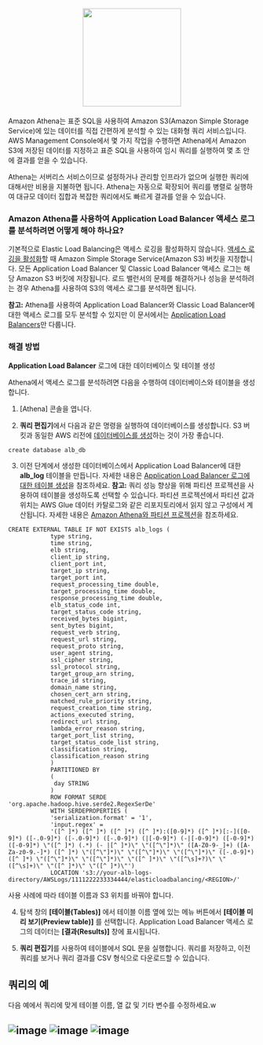 # <h1 align="center"><img src="https://user-images.githubusercontent.com/86287920/209415861-25c0652b-e801-4cce-82ae-ddbc0c7d36c3.png" width="200"></h1>

Amazon Athena는 표준 SQL을 사용하여 Amazon S3(Amazon Simple Storage Service)에 있는 데이터를 직접 간편하게 분석할 수 있는 대화형 쿼리 서비스입니다. AWS Management Console에서 몇 가지 작업을 수행하면 Athena에서 Amazon S3에 저장된 데이터를 지정하고 표준 SQL을 사용하여 임시 쿼리를 실행하여 몇 초 안에 결과를 얻을 수 있습니다.

Athena는 서버리스 서비스이므로 설정하거나 관리할 인프라가 없으며 실행한 쿼리에 대해서만 비용을 지불하면 됩니다. Athena는 자동으로 확장되어 쿼리를 병렬로 실행하여 대규모 데이터 집합과 복잡한 쿼리에서도 빠르게 결과를 얻을 수 있습니다.

### Amazon Athena를 사용하여 Application Load Balancer 액세스 로그를 분석하려면 어떻게 해야 하나요?


기본적으로 Elastic Load Balancing은 액세스 로깅을 활성화하지 않습니다. [액세스 로깅을 활성화]할 때 Amazon Simple Storage Service(Amazon S3) 버킷을 지정합니다. 모든 Application Load Balancer 및 Classic Load Balancer 액세스 로그는 해당 Amazon S3 버킷에 저장됩니다. 로드 밸런서의 문제를 해결하거나 성능을 분석하려는 경우 Athena를 사용하여 S3의 액세스 로그를 분석하면 됩니다.

**참고:** Athena를 사용하여 Application Load Balancer와 Classic Load Balancer에 대한 액세스 로그를 모두 분석할 수 있지만 이 문서에서는 [Application Load Balancers]만 다룹니다.

### 해결 방법
**Application Load Balancer** 로그에 대한 데이터베이스 및 테이블 생성

Athena에서 액세스 로그를 분석하려면 다음을 수행하여 데이터베이스와 테이블을 생성합니다.

1. [Athena] 콘솔을 엽니다.

2. **쿼리 편집기**에서 다음과 같은 명령을 실행하여 데이터베이스를 생성합니다. S3 버킷과 동일한 AWS 리전에 [데이터베이스를 생성]하는 것이 가장 좋습니다.
```
create database alb_db
```

3. 이전 단계에서 생성한 데이터베이스에서 Application Load Balancer에 대한 **alb_log** 테이블을 만듭니다. 자세한 내용은 [Application Load Balancer 로그에 대한 테이블 생성]을 참조하세요.
**참고:** 쿼리 성능 향상을 위해 파티션 프로젝션을 사용하여 테이블을 생성하도록 선택할 수 있습니다. 파티션 프로젝션에서 파티션 값과 위치는 AWS Glue 데이터 카탈로그와 같은 리포지토리에서 읽지 않고 구성에서 계산됩니다. 자세한 내용은 [Amazon Athena와 파티션 프로젝션]을 참조하세요.
```
CREATE EXTERNAL TABLE IF NOT EXISTS alb_logs (
            type string,
            time string,
            elb string,
            client_ip string,
            client_port int,
            target_ip string,
            target_port int,
            request_processing_time double,
            target_processing_time double,
            response_processing_time double,
            elb_status_code int,
            target_status_code string,
            received_bytes bigint,
            sent_bytes bigint,
            request_verb string,
            request_url string,
            request_proto string,
            user_agent string,
            ssl_cipher string,
            ssl_protocol string,
            target_group_arn string,
            trace_id string,
            domain_name string,
            chosen_cert_arn string,
            matched_rule_priority string,
            request_creation_time string,
            actions_executed string,
            redirect_url string,
            lambda_error_reason string,
            target_port_list string,
            target_status_code_list string,
            classification string,
            classification_reason string
            )
            PARTITIONED BY
            (
             day STRING
            )
            ROW FORMAT SERDE 'org.apache.hadoop.hive.serde2.RegexSerDe'
            WITH SERDEPROPERTIES (
            'serialization.format' = '1',
            'input.regex' = 
            '([^ ]*) ([^ ]*) ([^ ]*) ([^ ]*):([0-9]*) ([^ ]*)[:-]([0-9]*) ([-.0-9]*) ([-.0-9]*) ([-.0-9]*) (|[-0-9]*) (-|[-0-9]*) ([-0-9]*) ([-0-9]*) \"([^ ]*) (.*) (- |[^ ]*)\" \"([^\"]*)\" ([A-Z0-9-_]+) ([A-Za-z0-9.-]*) ([^ ]*) \"([^\"]*)\" \"([^\"]*)\" \"([^\"]*)\" ([-.0-9]*) ([^ ]*) \"([^\"]*)\" \"([^\"]*)\" \"([^ ]*)\" \"([^\s]+?)\" \"([^\s]+)\" \"([^ ]*)\" \"([^ ]*)\"')
            LOCATION 's3://your-alb-logs-directory/AWSLogs/1111222233334444/elasticloadbalancing/<REGION>/'
```
사용 사례에 따라 테이블 이름과 S3 위치를 바꿔야 합니다.

4. 탐색 창의 **[테이블(Tables)]** 에서 테이블 이름 옆에 있는 메뉴 버튼에서 **[테이블 미리 보기(Preview table)]** 를 선택합니다. Application Load Balancer 액세스 로그의 데이터는 **[결과(Results)]** 창에 표시됩니다.

5. **쿼리 편집기**를 사용하여 테이블에서 SQL 문을 실행합니다. 쿼리를 저장하고, 이전 쿼리를 보거나 쿼리 결과를 CSV 형식으로 다운로드할 수 있습니다.

## 쿼리의 예
다음 예에서 쿼리에 맞게 테이블 이름, 열 값 및 기타 변수를 수정하세요.w

![image](https://user-images.githubusercontent.com/86287920/209416848-bbcc34a0-a3db-44b5-8826-59cc6b173f91.png)
![image](https://user-images.githubusercontent.com/86287920/209416867-218b6804-7186-45eb-a2e6-180ce57f72e4.png)
![image](https://user-images.githubusercontent.com/86287920/209416929-b4b88c6c-4423-4f6b-a13a-f56e4f046f16.png)
---
[액세스 로깅을 활성화]: https://docs.aws.amazon.com/elasticloadbalancing/latest/application/load-balancer-access-logs.html#enable-access-logging
[Application Load Balancers]: https://docs.aws.amazon.com/elasticloadbalancing/latest/application/application-load-balancers.html
[Athena 콘솔]: https://console.aws.amazon.com/athena/
[데이터베이스를 생성]: https://docs.aws.amazon.com/athena/latest/ug/create-database.html
[Application Load Balancer 로그에 대한 테이블 생성]: https://docs.aws.amazon.com/athena/latest/ug/application-load-balancer-logs.html#create-alb-table
[Amazon Athena와 파티션 프로젝션]: https://docs.aws.amazon.com/athena/latest/ug/partition-projection.html






